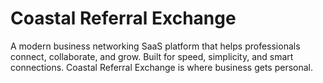 # Coastal Referral Exchange

A modern business networking SaaS platform that helps professionals connect, collaborate, and grow. Built for speed, simplicity, and smart connections. Coastal Referral Exchange is where business gets personal.
